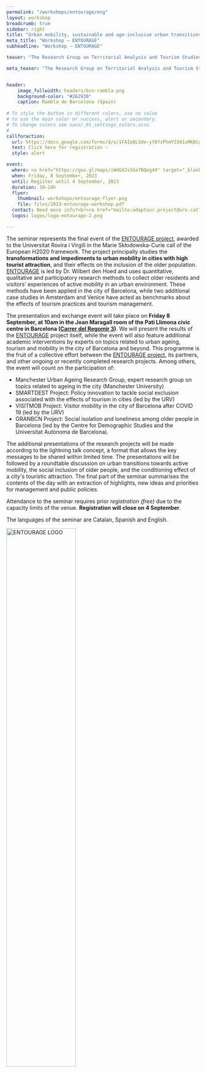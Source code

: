 ```yaml
---
permalink: "/workshops/entourage/eng"
layout: workshop
breadcrumb: true
sidebar: right
title: "Urban mobility, sustainable and age-inclusive urban transitions"
meta_title: "Workshop — ENTOURAGE"
subheadline: "Workshop — ENTOURAGE"

teaser: "The Research Group on Territorial Analysis and Tourism Studies (GRATET) of the Universitat Rovira i Virgili (URV) invites you to this scientific and knowledge transfer seminar." 

meta_teaser: "The Research Group on Territorial Analysis and Tourism Studies (GRATET) of the Universitat Rovira i Virgili (URV) invites you to this scientific and knowledge transfer seminar."


header:
    image_fullwidth: headers/bcn-rambla.png
    background-color: "#262930"
    caption: Rambla de Barcelona (Spain)
    
# To style the button in different colors, use no value
# to use the main color or success, alert or secondary.
# To change colors see sass/_01_settings_colors.scss
#
callforaction:
  url: https://docs.google.com/forms/d/e/1FAIpQLSde-yY8YzPhmYIXd1uMK0Cg6nJDCp5l0dmeJRT68UBqX10sSQ/viewform
  text: Click here for registration ›
  style: alert

event:
  where: <a href="https://goo.gl/maps/iWdGXJsSGe7BQeg49" target="_blank">Barcelona, Pati Llimona Civic Centre</a>
  when: Friday, 8 September, 2023
  until: Register until 4 September, 2023
  duration: 10—14h
  flyer: 
    thumbnail: workshops/entourage-flyer.png
    file: files/2023-entourage-workshop.pdf
  contact: Need more info?<br><a href="mailto:adaptour.project@urv.cat">adaptour.project@urv.cat</a>
  logos: logos/logo-entourage-2.png

---
```


The seminar represents the final event of the [ENTOURAGE project](https://agefriendlycycling.city/projectes-de-recerca/), awarded to the Universitat Rovira i Virgili in the Marie Skłodowska-Curie call of the European H2020 framework. The project principally studies the **transformations and impediments to urban mobility in cities with high tourist attraction**, and their effects on the inclusion of the older population. [ENTOURAGE](https://agefriendlycycling.city/projectes-de-recerca/) is led by Dr. Wilbert den Hoed and uses quantitative, qualitative and participatory research methods to collect older residents and visitors’ experiences of active mobility in an urban environment. These methods have been applied in the city of Barcelona, while two additional case studies in Amsterdam and Venice have acted as benchmarks about the effects of tourism practices and tourism management.

The presentation and exchange event will take place on **Friday 8 September, at 10am in the Joan Maragall room of the Pati Llimona civic centre in Barcelona ([Carrer del Regomir 3](https://goo.gl/maps/iWdGXJsSGe7BQeg49))**. We will present the results of the [ENTOURAGE](https://agefriendlycycling.city/projectes-de-recerca/) project itself, while the event will also feature additional academic interventions by experts on topics related to urban ageing, tourism and mobility in the city of Barcelona and beyond. This programme is the fruit of a collective effort between the [ENTOURAGE project](https://agefriendlycycling.city/projectes-de-recerca/), its partners, and other ongoing or recently completed research projects. Among others, the event will count on the participation of:

- Manchester Urban Ageing Research Group, expert research group on topics related to ageing in the city (Manchester University)
- SMARTDEST Project: Policy innovation to tackle social exclusion associated with the effects of tourism in cities (led by the URV)
- VISITMOB Project: Visitor mobility in the city of Barcelona after COVID 19 (led by the URV)
- GRANBCN Project: Social isolation and loneliness among older people in Barcelona (led by the Centre for Demographic Studies and the Universitat Autònoma de Barcelona).

The additional presentations of the research projects will be made according to the lightning talk concept, a format that allows the key messages to be shared within limited time. The presentations will be followed by a roundtable discussion on urban transitions towards active mobility, the social inclusion of older people, and the conditioning effect of a city's touristic attraction. The final part of the seminar summarises the contents of the day with an extraction of highlights, new ideas and priorities for management and public policies.

Attendance to the seminar requires prior *registration (free)* due to the capacity limits of the venue. **Registration will close on 4 September**.

The languages of the seminar are Catalan, Spanish and English.

<img src="{{ site.urlimg }}/workshops/entourage-logo.png" alt="ENTOURAGE LOGO" width="60%" class="center"/>

